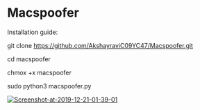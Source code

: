 # Macspoofer

Installation guide:

git clone https://github.com/AkshayraviC09YC47/Macspoofer.git

cd macspoofer

chmox +x macspoofer

sudo python3 macspoofer.py



<a href="https://ibb.co/Q9gCQMv"><img src="https://i.ibb.co/xhkfL6q/Screenshot-at-2019-12-21-01-39-01.png" alt="Screenshot-at-2019-12-21-01-39-01" border="0"></a>
